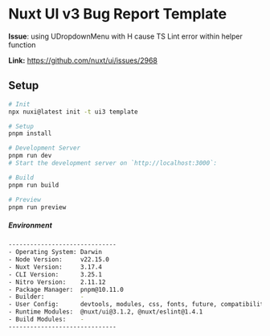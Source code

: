 # Nuxt UI v3 Bug Report Template

**Issue**: using UDropdownMenu with H cause TS Lint error within helper function

**Link:** https://github.com/nuxt/ui/issues/2968

## Setup
```sh
# Init
npx nuxi@latest init -t ui3 template

# Setup
pnpm install

# Development Server
pnpm run dev
# Start the development server on `http://localhost:3000`:

# Build
pnpm run build

# Preview
pnpm run preview
```


##### Environment
```sh
------------------------------
- Operating System: Darwin
- Node Version:     v22.15.0
- Nuxt Version:     3.17.4
- CLI Version:      3.25.1
- Nitro Version:    2.11.12
- Package Manager:  pnpm@10.11.0
- Builder:          -
- User Config:      devtools, modules, css, fonts, future, compatibilityDate
- Runtime Modules:  @nuxt/ui@3.1.2, @nuxt/eslint@1.4.1
- Build Modules:    -
------------------------------
```